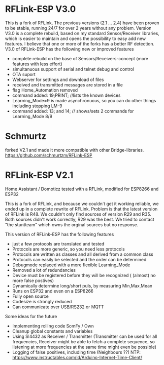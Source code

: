 # RFLink-ESP V3.0

This is a fork of RFLink.
The previous versions (2.1 ... 2.4) have been proven to be stable, running 24/7 for over 2 years without any problem.
Version V3.0 is a complete rebuild, based on my standard Sensor/Receiver libraries, which is easier to maintain and opens the possibility to easy add new features.
I believe that one or more of the forks has a better RF detection.
V3.0 of RFLink-ESP has the following new or improved features
- complete rebuild on the base of Sensors/Receivers-concept (more features with less effort)
- simultanuous support of serial and telnet debug and control
- OTA suport
- Webserver for settings and download of files
- received and transmitted messages are stored in a file
- flag Home_Automation removed
- command added:  19;PRINT;    //lists the known devices
- Learning_Mode=9 is made asynchronuous, so you can do other things including stopping LM-9
- command added:  13; and 14;   // shows/sets 2 commands for Learning_Mode 8/9

# Schmurtz
forked V2.1 and made it more compatible with other Bridge-libraries. https://github.com/schmurtzm/RFLink-ESP

# RFLink-ESP V2.1
Home Assistant / Domoticz tested with a RFLink, modified for ESP8266 and ESP32

This is a fork of RFLink, and because we couldn't get it working reliable, we ended up in a complete rewrite of RFLink.
Problem is that the latest version of RFLink is R48. We couldn't only find sources of version R29 and R35. Both sources didn't work correctly, R29 was the best. We tried to contact "the stuntteam" which owns the orginal sources but no response.

This version of RFLink-ESP has the following features
- just a few protocols are translated and tested
- Protocols are more generic, so you need less protocols
- Protocols are written as classes and all derived from a common class
- Protocols can easily be selected and the order can be determined
- Debugmode replaced with a more flexible Learning_Mode
- Removed a lot of redundancies
- Device must be registered before they will be recognized ( (almost) no more false postives)
- Dynamically determine long/short puls, by measuring Min,Max,Mean
- Runs on ESP32 and even on a ESP8266 
- Fully open source
- Codesize is strongly reduced
- Can communicate over USB/RS232 or MQTT

Some ideas for the future
- Implementing rolling code SomFy / Own
- Cleanup global constants and variables
- Using SI4432 as Receiver / Transmitter (Transmitter can be used for all frequencies, Receiver might be able to fetch a complete sequence, so listening at more frequencies at the same time might even be possible)
- Logging of false positives, including time (Neighbours ??)  NTP: https://www.instructables.com/id/Arduino-Internet-Time-Client/
